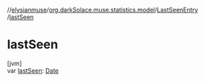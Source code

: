 //[elysianmuse](../../../index.md)/[org.darkSolace.muse.statistics.model](../index.md)/[LastSeenEntry](index.md)
/[lastSeen](last-seen.md)

# lastSeen

[jvm]\
var [lastSeen](last-seen.md): [Date](https://docs.oracle.com/javase/8/docs/api/java/util/Date.html)
